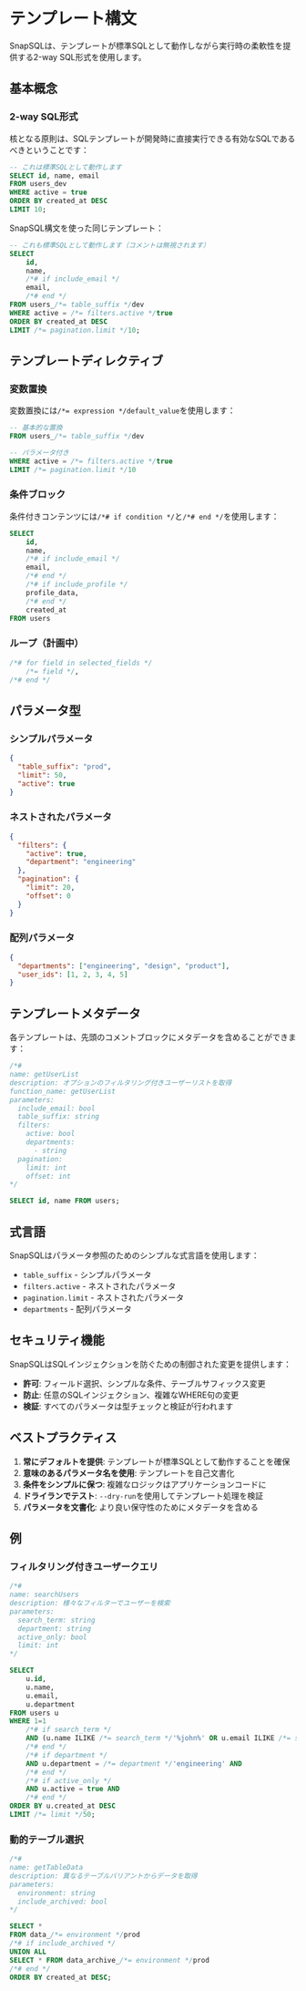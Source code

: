 # テンプレート構文

SnapSQLは、テンプレートが標準SQLとして動作しながら実行時の柔軟性を提供する2-way SQL形式を使用します。

## 基本概念

### 2-way SQL形式

核となる原則は、SQLテンプレートが開発時に直接実行できる有効なSQLであるべきということです：

```sql
-- これは標準SQLとして動作します
SELECT id, name, email
FROM users_dev
WHERE active = true
ORDER BY created_at DESC
LIMIT 10;
```

SnapSQL構文を使った同じテンプレート：

```sql
-- これも標準SQLとして動作します（コメントは無視されます）
SELECT 
    id, 
    name,
    /*# if include_email */
    email,
    /*# end */
FROM users_/*= table_suffix */dev
WHERE active = /*= filters.active */true
ORDER BY created_at DESC
LIMIT /*= pagination.limit */10;
```

## テンプレートディレクティブ

### 変数置換

変数置換には`/*= expression */default_value`を使用します：

```sql
-- 基本的な置換
FROM users_/*= table_suffix */dev

-- パラメータ付き
WHERE active = /*= filters.active */true
LIMIT /*= pagination.limit */10
```

### 条件ブロック

条件付きコンテンツには`/*# if condition */`と`/*# end */`を使用します：

```sql
SELECT 
    id,
    name,
    /*# if include_email */
    email,
    /*# end */
    /*# if include_profile */
    profile_data,
    /*# end */
    created_at
FROM users
```

### ループ（計画中）

```sql
/*# for field in selected_fields */
    /*= field */,
/*# end */
```

## パラメータ型

### シンプルパラメータ

```json
{
  "table_suffix": "prod",
  "limit": 50,
  "active": true
}
```

### ネストされたパラメータ

```json
{
  "filters": {
    "active": true,
    "department": "engineering"
  },
  "pagination": {
    "limit": 20,
    "offset": 0
  }
}
```

### 配列パラメータ

```json
{
  "departments": ["engineering", "design", "product"],
  "user_ids": [1, 2, 3, 4, 5]
}
```

## テンプレートメタデータ

各テンプレートは、先頭のコメントブロックにメタデータを含めることができます：

```sql
/*#
name: getUserList
description: オプションのフィルタリング付きユーザーリストを取得
function_name: getUserList
parameters:
  include_email: bool
  table_suffix: string
  filters:
    active: bool
    departments:
      - string
  pagination:
    limit: int
    offset: int
*/

SELECT id, name FROM users;
```

## 式言語

SnapSQLはパラメータ参照のためのシンプルな式言語を使用します：

- `table_suffix` - シンプルパラメータ
- `filters.active` - ネストされたパラメータ
- `pagination.limit` - ネストされたパラメータ
- `departments` - 配列パラメータ

## セキュリティ機能

SnapSQLはSQLインジェクションを防ぐための制御された変更を提供します：

- **許可**: フィールド選択、シンプルな条件、テーブルサフィックス変更
- **防止**: 任意のSQLインジェクション、複雑なWHERE句の変更
- **検証**: すべてのパラメータは型チェックと検証が行われます

## ベストプラクティス

1. **常にデフォルトを提供**: テンプレートが標準SQLとして動作することを確保
2. **意味のあるパラメータ名を使用**: テンプレートを自己文書化
3. **条件をシンプルに保つ**: 複雑なロジックはアプリケーションコードに
4. **ドライランでテスト**: `--dry-run`を使用してテンプレート処理を検証
5. **パラメータを文書化**: より良い保守性のためにメタデータを含める

## 例

### フィルタリング付きユーザークエリ

```sql
/*#
name: searchUsers
description: 様々なフィルターでユーザーを検索
parameters:
  search_term: string
  department: string
  active_only: bool
  limit: int
*/

SELECT 
    u.id,
    u.name,
    u.email,
    u.department
FROM users u
WHERE 1=1
    /*# if search_term */
    AND (u.name ILIKE /*= search_term */'%john%' OR u.email ILIKE /*= search_term */'%john%') AND
    /*# end */
    /*# if department */
    AND u.department = /*= department */'engineering' AND
    /*# end */
    /*# if active_only */
    AND u.active = true AND
    /*# end */
ORDER BY u.created_at DESC
LIMIT /*= limit */50;
```

### 動的テーブル選択

```sql
/*#
name: getTableData
description: 異なるテーブルバリアントからデータを取得
parameters:
  environment: string
  include_archived: bool
*/

SELECT *
FROM data_/*= environment */prod
/*# if include_archived */
UNION ALL
SELECT * FROM data_archive_/*= environment */prod
/*# end */
ORDER BY created_at DESC;
```
